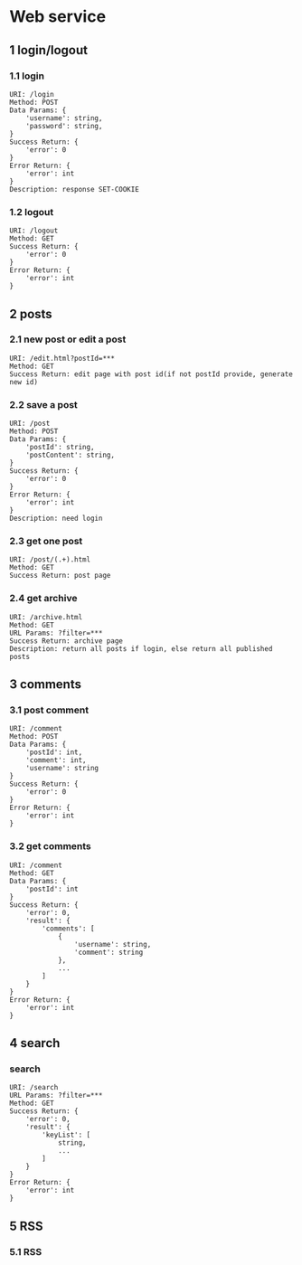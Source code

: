 # Web service

## 1 login/logout
### 1.1 login
    
    URI: /login
    Method: POST
    Data Params: {
        'username': string,
        'password': string,
    }
    Success Return: {
        'error': 0
    }
    Error Return: {
        'error': int
    }
    Description: response SET-COOKIE
    
### 1.2 logout
    
    URI: /logout
    Method: GET
    Success Return: {
        'error': 0
    }
    Error Return: {
        'error': int
    }
    
## 2 posts

### 2.1 new post or edit a post

    URI: /edit.html?postId=***
    Method: GET
    Success Return: edit page with post id(if not postId provide, generate new id)

### 2.2 save a post
    
    URI: /post
    Method: POST
    Data Params: {
        'postId': string,
        'postContent': string,
    }
    Success Return: {
        'error': 0
    }
    Error Return: {
        'error': int
    }
    Description: need login
    
### 2.3 get one post

    URI: /post/(.+).html
    Method: GET
    Success Return: post page
    
### 2.4 get archive

    URI: /archive.html
    Method: GET
    URL Params: ?filter=***
    Success Return: archive page
    Description: return all posts if login, else return all published posts

## 3 comments

### 3.1 post comment
    
    URI: /comment
    Method: POST
    Data Params: {
        'postId': int,
        'comment': int,
        'username': string 
    }
    Success Return: {
        'error': 0
    }
    Error Return: {
        'error': int
    }

### 3.2 get comments
    
    URI: /comment
    Method: GET
    Data Params: {
        'postId': int
    }
    Success Return: {
        'error': 0,
        'result': {
            'comments': [
                {
                    'username': string,
                    'comment': string
                },
                ...
            ]
        }
    }
    Error Return: {
        'error': int
    }
    
## 4 search

### search

    URI: /search
    URL Params: ?filter=***
    Method: GET
    Success Return: {
        'error': 0,
        'result': {
            'keyList': [
                string,
                ...
            ]
        }
    }
    Error Return: {
        'error': int
    }

## 5 RSS

### 5.1 RSS
    
